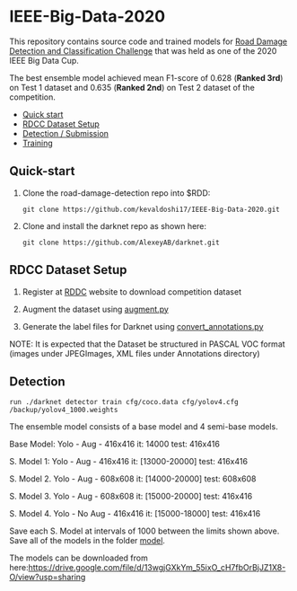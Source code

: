 # IEEE-Big-Data-2020
This repository contains source code and trained models for [Road Damage Detection and Classification Challenge](https://rdd2020.sekilab.global/) that was held as one of the 2020 IEEE Big Data Cup.

The best ensemble model achieved mean F1-score of 0.628 (**Ranked 3rd**) on Test 1 dataset and 0.635 (**Ranked 2nd**) on Test 2 dataset of the competition.

- [Quick start](#quick-start)
- [RDCC Dataset Setup](#RDCC-Dataset-Setup)
- [Detection / Submission](#Detection)
- [Training](#Training)

## Quick-start
1. Clone the road-damage-detection repo into $RDD: 

    ```Shell
    git clone https://github.com/kevaldoshi17/IEEE-Big-Data-2020.git
    ```

2. Clone and install the darknet repo as shown here:

    ```Shell
    git clone https://github.com/AlexeyAB/darknet.git
    ```

## RDCC Dataset Setup

1. Register at [RDDC](https://rdd2020.sekilab.global/) website to download competition dataset

2. Augment the dataset using [augment.py](https://github.com/kevaldoshi17/IEEE-Big-Data-2020/blob/master/augment.py)

3. Generate the label files for Darknet using [convert_annotations.py](https://github.com/kevaldoshi17/IEEE-Big-Data-2020/blob/master/convert_annotations.py)

NOTE: It is expected that the Dataset be structured in PASCAL VOC format (images under JPEGImages, XML files under Annotations directory)

## Detection

```Shell
run ./darknet detector train cfg/coco.data cfg/yolov4.cfg /backup/yolov4_1000.weights
```

The ensemble model consists of a base model and 4 semi-base models. 

Base Model: Yolo - Aug - 416x416 it: 14000 test: 416x416

S. Model 1: Yolo - Aug - 416x416 it: [13000-20000] test: 416x416

S. Model 2. Yolo - Aug - 608x608 it: [14000-20000] test: 608x608

S. Model 3. Yolo - Aug - 608x608 it: [15000-20000] test: 416x416

S. Model 4. Yolo - No Aug - 416x416 it: [15000-18000] test: 416x416

Save each S. Model at intervals of 1000 between the limits shown above. Save all of the models in the folder [model](https://github.com/kevaldoshi17/IEEE-Big-Data-2020/tree/master/models).


The models can be downloaded from here:https://drive.google.com/file/d/13wgjGXkYm_55ixO_cH7fbOrBjJZ1X8-O/view?usp=sharing
